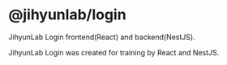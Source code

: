 # @jihyunlab/login
JihyunLab Login frontend(React) and backend(NestJS).

JihyunLab Login was created for training by React and NestJS.
